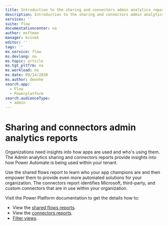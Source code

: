 ```yaml
---
title: Introduction to the sharing and connectors admin analytics reports | Microsoft Docs
description: Introduction to the sharing and connectors admin analytics reports for Power Automate.
services: ''
suite: flow
documentationcenter: na
author: msftman
manager: kvivek
editor: ''
tags: ''
ms.service: flow
ms.devlang: na
ms.topic: article
ms.tgt_pltfrm: na
ms.workload: na
ms.date: 09/14/2020
ms.author: deonhe
search.app: 
  - Flow
  - Powerplatform
search.audienceType: 
  - admin
---
```


# Sharing and connectors admin analytics reports

Organizations need insights into how apps are used and who's using them. The Admin analytics sharing and connectors reports provide insights into how Power Automate is being used within your tenant. 

Use the shared flows report to learn who your app champions are and then empower them to provide even more automated solutions for your organization. The connectors report identifies Microsoft, third-party, and custom connectors that are in use within your organization.

Visit the Power Platform documentation to get the details how to:

- View the [shared flows reports](https://docs.microsoft.com/power-platform/admin/analytics-flow#shared-report).
- View the [connectors reports](https://docs.microsoft.com/power-platform/admin/analytics-flow#connectors-report).
- [Filter views](https://docs.microsoft.com/power-platform/admin/analytics-flow#view-reports-in-other-environments).












